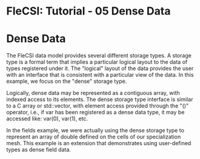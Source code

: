 # FleCSI: Tutorial - 05 Dense Data
<!--
  The above header is required for Doxygen to correctly name the
  auto-generated page. It is ignored in the FleCSI guide documentation.
-->

<!-- CINCHDOC DOCUMENT(user-guide) SECTION(tutorial::dense-data) -->

# Dense Data

The FleCSI data model provides several different storage types. A
storage type is a formal term that implies a particular logical layout
to the data of types registered under it. The "logical" layout of the
data provides the user with an interface that is consistent with a
particular view of the data. In this example, we focus on the "dense"
storage type.

Logically, dense data may be represented as a contiguous array, with
indexed access to its elements. The dense storage type interface is
similar to a C array or std::vector, with element access provided
through the "()" operator, i.e., if var has been registered as a dense
data type, it may be accessed like: var(0), var(1), etc.

In the fields example, we were actually using the dense storage type to
represent an array of double defined on the cells of our specialization
mesh. This example is an extension that demonstrates using user-defined
types as dense field data.  

<!-- vim: set tabstop=2 shiftwidth=2 expandtab fo=cqt tw=72 : -->
